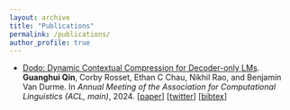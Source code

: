 ```yaml
---
layout: archive
title: "Publications"
permalink: /publications/
author_profile: true
---
```



- [Dodo: Dynamic Contextual Compression for Decoder-only LMs](https://gqin.me/files/24papers/dodo.pdf). **Guanghui Qin**, Corby Rosset, Ethan C Chau, Nikhil Rao, and Benjamin Van Durme. In *Annual Meeting of the Association for Computational Linguistics (ACL, main)*, 2024. <span>[<a href="https://gqin.me/files/24papers/dodo.pdf">paper</a>] [<a href="https://twitter.com/hiaoxui/status/1711858430510502369">twitter</a>] [<a href="javascript:toggleDiv('0bib')">bibtex</a>]</span>
<div id="0bib" style="display: none" class="bib">
    @inproceedings{qin-etal-dodo-2024,<br>
&nbsp;&nbsp;title&nbsp;=&nbsp;"Dodo:&nbsp;Dynamic&nbsp;Contextual&nbsp;Compression&nbsp;for&nbsp;Decoder-only&nbsp;LMs",<br>
&nbsp;&nbsp;author&nbsp;=&nbsp;"Qin,&nbsp;Guanghui&nbsp;&nbsp;and<br>
&nbsp;&nbsp;&nbsp;&nbsp;Rosset,&nbsp;Corby&nbsp;&nbsp;and<br>
&nbsp;&nbsp;&nbsp;&nbsp;Chau,&nbsp;Ethan&nbsp;C&nbsp;&nbsp;and<br>
&nbsp;&nbsp;&nbsp;&nbsp;Rao,&nbsp;Nikhil&nbsp;&nbsp;and<br>
&nbsp;&nbsp;&nbsp;&nbsp;Van&nbsp;Durme,&nbsp;Benjamin",<br>
&nbsp;&nbsp;booktitle&nbsp;=&nbsp;"Proceedings&nbsp;of&nbsp;the&nbsp;2024&nbsp;Conference&nbsp;on&nbsp;Association&nbsp;for&nbsp;Computational&nbsp;Linguistics&nbsp;(ACL)",<br>
&nbsp;&nbsp;year&nbsp;=&nbsp;"2024",<br>
&nbsp;&nbsp;url&nbsp;=&nbsp;"https://gqin.me/files/24papers/dodo.pdf"<br>
}<br>

    </div>
- [Researchy Questions: A Dataset of Multi-Perspective, Decompositional Questions for LLM Web Agents](https://doi.org/10.48550/arXiv.2402.17896). Corby Rosset, Ho-Lam Chung, **Guanghui Qin**, Ehtan C Chau, Zhuo Feng, Ahmed Hassan Awadallah, Jennifer Neville, and Nikhil Rao. In *arXiv: 2402.17896*, 2024. <span>[<a href="https://doi.org/10.48550/arXiv.2402.17896">paper</a>] [<a href="javascript:toggleDiv('1bib')">bibtex</a>]</span>
<div id="1bib" style="display: none" class="bib">
    @misc{rosset2024researchy,<br>
&nbsp;&nbsp;&nbsp;&nbsp;title={Researchy&nbsp;Questions:&nbsp;A&nbsp;Dataset&nbsp;of&nbsp;Multi-Perspective,&nbsp;Decompositional&nbsp;Questions&nbsp;for&nbsp;LLM&nbsp;Web&nbsp;Agents},&nbsp;<br>
&nbsp;&nbsp;&nbsp;&nbsp;author={Corby&nbsp;Rosset&nbsp;and&nbsp;Ho-Lam&nbsp;Chung&nbsp;and&nbsp;Guanghui&nbsp;Qin&nbsp;and&nbsp;Ethan&nbsp;C.&nbsp;Chau&nbsp;and&nbsp;Zhuo&nbsp;Feng&nbsp;and&nbsp;Ahmed&nbsp;Awadallah&nbsp;and&nbsp;Jennifer&nbsp;Neville&nbsp;and&nbsp;Nikhil&nbsp;Rao},<br>
&nbsp;&nbsp;&nbsp;&nbsp;year={2024},<br>
&nbsp;&nbsp;&nbsp;&nbsp;eprint={2402.17896},<br>
&nbsp;&nbsp;&nbsp;&nbsp;archivePrefix={arXiv},<br>
&nbsp;&nbsp;&nbsp;&nbsp;primaryClass={cs.CL}<br>
}<br>

    </div>
- [Ras-mediated homeostatic control of front-back signaling dictates cell polarity](https://doi.org/10.1101/2023.08.30.555648). Yiyan Lin\*, Dhiman Sankar Pal\*, Parijat Banerjee, Tatsat Banerjee, **Guanghui Qin**, Yu Deng, Jane Borleis, Pablo A Iglesias, and Peter Devreotes. In *Nature Cell Biology (to appear)*, 2024. <span>[<a href="https://doi.org/10.1101/2023.08.30.555648">paper</a>] [<a href="javascript:toggleDiv('2bib')">bibtex</a>]</span>
<div id="2bib" style="display: none" class="bib">
    @article&nbsp;{Lin2023.08.30.555648,<br>
&nbsp;&nbsp;author&nbsp;=&nbsp;{Yiyan&nbsp;Lin&nbsp;and&nbsp;Dhiman&nbsp;Sankar&nbsp;Pal&nbsp;and&nbsp;Parijat&nbsp;Banerjee&nbsp;and&nbsp;Tatsat&nbsp;Banerjee&nbsp;and&nbsp;Guanghui&nbsp;Qin&nbsp;and&nbsp;Yu&nbsp;Deng&nbsp;and&nbsp;Jane&nbsp;Borleis&nbsp;and&nbsp;Pablo&nbsp;A.&nbsp;Iglesias&nbsp;and&nbsp;Peter&nbsp;N.&nbsp;Devreotes},<br>
&nbsp;&nbsp;title&nbsp;=&nbsp;{Ras-mediated&nbsp;homeostatic&nbsp;control&nbsp;of&nbsp;front-back&nbsp;signaling&nbsp;dictates&nbsp;cell&nbsp;polarity},<br>
&nbsp;&nbsp;elocation-id&nbsp;=&nbsp;{2023.08.30.555648},<br>
&nbsp;&nbsp;year&nbsp;=&nbsp;{2023},<br>
&nbsp;&nbsp;doi&nbsp;=&nbsp;{10.1101/2023.08.30.555648},<br>
&nbsp;&nbsp;publisher&nbsp;=&nbsp;{Cold&nbsp;Spring&nbsp;Harbor&nbsp;Laboratory},<br>
&nbsp;&nbsp;URL&nbsp;=&nbsp;{https://www.biorxiv.org/content/early/2023/09/01/2023.08.30.555648},<br>
&nbsp;&nbsp;eprint&nbsp;=&nbsp;{https://www.biorxiv.org/content/early/2023/09/01/2023.08.30.555648.full.pdf},<br>
&nbsp;&nbsp;journal&nbsp;=&nbsp;{bioRxiv}<br>
}<br>

    </div>
- [Streaming Sequence Transduction through Dynamic Compression](https://doi.org/10.48550/arXiv.2402.01172). Weiting Tan, Yunmo Chen, Tongfei Chen, **Guanghui Qin**, Haoran Xu, Heidi C Zhang, Benjamin Van Durme, and Philipp Koehn. In *arXiv: 2402.01172*, 2024. <span>[<a href="https://doi.org/10.48550/arXiv.2402.01172">paper</a>] [<a href="javascript:toggleDiv('3bib')">bibtex</a>]</span>
<div id="3bib" style="display: none" class="bib">
    @misc{tan2024streaming,<br>
&nbsp;&nbsp;&nbsp;&nbsp;title={Streaming&nbsp;Sequence&nbsp;Transduction&nbsp;through&nbsp;Dynamic&nbsp;Compression},&nbsp;<br>
&nbsp;&nbsp;&nbsp;&nbsp;author={Weiting&nbsp;Tan&nbsp;and&nbsp;Yunmo&nbsp;Chen&nbsp;and&nbsp;Tongfei&nbsp;Chen&nbsp;and&nbsp;Guanghui&nbsp;Qin&nbsp;and&nbsp;Haoran&nbsp;Xu&nbsp;and&nbsp;Heidi&nbsp;C.&nbsp;Zhang&nbsp;and&nbsp;Benjamin&nbsp;Van&nbsp;Durme&nbsp;and&nbsp;Philipp&nbsp;Koehn},<br>
&nbsp;&nbsp;&nbsp;&nbsp;year={2024},<br>
&nbsp;&nbsp;&nbsp;&nbsp;eprint={2402.01172},<br>
&nbsp;&nbsp;&nbsp;&nbsp;archivePrefix={arXiv},<br>
&nbsp;&nbsp;&nbsp;&nbsp;primaryClass={cs.CL}<br>
}<br>

    </div>
- [Nugget: Neural Agglomerative Embeddings of Text](https://proceedings.mlr.press/v202/qin23a/qin23a.pdf). **Guanghui Qin** and Benjamin Van Durme. In *International Conference on Machine Learning (ICML)*, 2023. <span>[<a href="https://proceedings.mlr.press/v202/qin23a/qin23a.pdf">paper</a>] [<a href="https://github.com/hiaoxui/nugget-data">data</a>] [<a href="/files/23papers/nugget_poster.pdf">poster</a>] [<a href="/files/23papers/nugget_slides.pptx">slides</a>] [<a href="https://twitter.com/hiaoxui/status/1711858430510502369">twitter</a>] [<a href="javascript:toggleDiv('4bib')">bibtex</a>]</span>
<div id="4bib" style="display: none" class="bib">
    @InProceedings{pmlr-v202-qin23a,<br>
&nbsp;&nbsp;title&nbsp;=&nbsp;{Nugget:&nbsp;Neural&nbsp;Agglomerative&nbsp;Embeddings&nbsp;of&nbsp;Text},<br>
&nbsp;&nbsp;author&nbsp;=&nbsp;{Qin,&nbsp;Guanghui&nbsp;and&nbsp;Van&nbsp;Durme,&nbsp;Benjamin},<br>
&nbsp;&nbsp;booktitle&nbsp;=&nbsp;{Proceedings&nbsp;of&nbsp;the&nbsp;40th&nbsp;International&nbsp;Conference&nbsp;on&nbsp;Machine&nbsp;Learning},<br>
&nbsp;&nbsp;pages&nbsp;=&nbsp;{28337--28350},<br>
&nbsp;&nbsp;year&nbsp;=&nbsp;{2023},<br>
&nbsp;&nbsp;editor&nbsp;=&nbsp;{Krause,&nbsp;Andreas&nbsp;and&nbsp;Brunskill,&nbsp;Emma&nbsp;and&nbsp;Cho,&nbsp;Kyunghyun&nbsp;and&nbsp;Engelhardt,&nbsp;Barbara&nbsp;and&nbsp;Sabato,&nbsp;Sivan&nbsp;and&nbsp;Scarlett,&nbsp;Jonathan},<br>
&nbsp;&nbsp;volume&nbsp;=&nbsp;{202},<br>
&nbsp;&nbsp;series&nbsp;=&nbsp;{Proceedings&nbsp;of&nbsp;Machine&nbsp;Learning&nbsp;Research},<br>
&nbsp;&nbsp;publisher&nbsp;=&nbsp;{PMLR},<br>
&nbsp;&nbsp;url&nbsp;=&nbsp;{https://proceedings.mlr.press/v202/qin23a.html},<br>
}<br>

    </div>
- [The NLP Task Effectiveness of Long-Range Transformers](https://aclanthology.org/2023.eacl-main.273.pdf). **Guanghui Qin**, Yukun Feng, and Benjamin Van Durme. In *Annual Conference of the European Chapter of the Association for Computational Linguistics (EACL, oral)*, 2023. <span>[<a href="https://aclanthology.org/2023.eacl-main.273.pdf">paper</a>] [<a href="https://github.com/hiaoxui/long-range-transformers">code</a>] [<a href="/files/23papers/lrt_slides.pptx">slides</a>] [<a href="/files/23papers/lrt_poster.pdf">poster</a>] [<a href="https://aclanthology.org/2023.eacl-main.273.mp4">video</a>] [<a href="javascript:toggleDiv('5bib')">bibtex</a>]</span>
<div id="5bib" style="display: none" class="bib">
    @inproceedings{qin-etal-2023-nlp,<br>
&nbsp;&nbsp;title&nbsp;=&nbsp;"The&nbsp;{NLP}&nbsp;Task&nbsp;Effectiveness&nbsp;of&nbsp;Long-Range&nbsp;Transformers",<br>
&nbsp;&nbsp;author&nbsp;=&nbsp;"Qin,&nbsp;Guanghui&nbsp;&nbsp;and&nbsp;Feng,&nbsp;Yukun&nbsp;&nbsp;and&nbsp;Van&nbsp;Durme,&nbsp;Benjamin",<br>
&nbsp;&nbsp;booktitle&nbsp;=&nbsp;"Proceedings&nbsp;of&nbsp;the&nbsp;17th&nbsp;Conference&nbsp;of&nbsp;the&nbsp;European&nbsp;Chapter&nbsp;of&nbsp;the&nbsp;Association&nbsp;for&nbsp;Computational&nbsp;Linguistics",<br>
&nbsp;&nbsp;year&nbsp;=&nbsp;"2023",<br>
&nbsp;&nbsp;address&nbsp;=&nbsp;"Dubrovnik,&nbsp;Croatia",<br>
&nbsp;&nbsp;publisher&nbsp;=&nbsp;"Association&nbsp;for&nbsp;Computational&nbsp;Linguistics",<br>
&nbsp;&nbsp;url&nbsp;=&nbsp;"https://aclanthology.org/2023.eacl-main.273",<br>
&nbsp;&nbsp;doi&nbsp;=&nbsp;"10.18653/v1/2023.eacl-main.273",<br>
&nbsp;&nbsp;pages&nbsp;=&nbsp;"3774--3790",<br>
}<br>

    </div>
- [Learning How to Ask: Querying LMs with Mixtures of Soft Prompts](https://dx.doi.org/10.18653/v1/2021.naacl-main.410). **Guanghui Qin** and Jason Eisner. In *Annual Conference of the North American Chapter of the Association for Computational Linguistics (NAACL, short)*, 2021. <span style="color:red">**Best Short Paper**</span>.<span>[<a href="https://dx.doi.org/10.18653/v1/2021.naacl-main.410">paper</a>] [<a href="/files/21papers/prompt_poster.pdf">poster</a>] [<a href="/files/21papers/prompt_slides.pptx">slides</a>] [<a href="https://github.com/hiaoxui/soft-prompts">code</a>] [<a href="https://twitter.com/adveisner/status/1402681187018084354?lang=en">twitter</a>] [<a href="javascript:toggleDiv('6bib')">bibtex</a>]</span>
<div id="6bib" style="display: none" class="bib">
    @inproceedings{qin-eisner-2021-learning,<br>
&nbsp;&nbsp;title&nbsp;=&nbsp;"Learning&nbsp;How&nbsp;to&nbsp;Ask:&nbsp;Querying&nbsp;{LM}s&nbsp;with&nbsp;Mixtures&nbsp;of&nbsp;Soft&nbsp;Prompts",<br>
&nbsp;&nbsp;author&nbsp;=&nbsp;"Qin,&nbsp;Guanghui&nbsp;and&nbsp;Eisner,&nbsp;Jason",<br>
&nbsp;&nbsp;booktitle&nbsp;=&nbsp;"Proceedings&nbsp;of&nbsp;the&nbsp;2021&nbsp;Conference&nbsp;of&nbsp;the&nbsp;North&nbsp;American&nbsp;Chapter&nbsp;of&nbsp;the&nbsp;Association&nbsp;for&nbsp;Computational&nbsp;Linguistics:&nbsp;Human&nbsp;Language&nbsp;Technologies",<br>
&nbsp;&nbsp;year&nbsp;=&nbsp;"2021",<br>
&nbsp;&nbsp;address&nbsp;=&nbsp;"Online",<br>
&nbsp;&nbsp;publisher&nbsp;=&nbsp;"Association&nbsp;for&nbsp;Computational&nbsp;Linguistics",<br>
&nbsp;&nbsp;url&nbsp;=&nbsp;"https://dx.doi.org/10.18653/v1/2021.naacl-main.410",<br>
&nbsp;&nbsp;doi&nbsp;=&nbsp;"10.18653/v1/2021.naacl-main.410",<br>
&nbsp;&nbsp;pages&nbsp;=&nbsp;"5203--5212",<br>
}<br>

    </div>
- [LOME: Large Ontology Multilingual Extraction](https://dx.doi.org/10.18653/v1/2021.eacl-demos.19). Patrick Xia\*, **Guanghui Qin**\*, Siddharth Vashishtha, Yunmo Chen, Tongfei Chen, Chandler May, Craig Harman, Kyle Rawlins, Aaron Steven White, and Benjamin Van Durme. In *Annual Conference of the European Chapter of the Association for Computational Linguistics (EACL, demo)*, 2021. <span>[<a href="https://dx.doi.org/10.18653/v1/2021.eacl-demos.19">paper</a>] [<a href="https://nlp.jhu.edu/demos/lome/">demo</a>] [<a href="https://github.com/hiaoxui/span-finder">code</a>] [<a href="https://hub.docker.com/r/hltcoe/lome">docker</a>] [<a href="https://www.youtube.com/watch?v=o4KsGdnV6BE&list=LL&index=13">video</a>] [<a href="javascript:toggleDiv('7bib')">bibtex</a>]</span>
<div id="7bib" style="display: none" class="bib">
    @inproceedings{xia-etal-2021-lome,<br>
&nbsp;&nbsp;title&nbsp;=&nbsp;"{LOME}:&nbsp;Large&nbsp;Ontology&nbsp;Multilingual&nbsp;Extraction",<br>
&nbsp;&nbsp;author&nbsp;=&nbsp;"Xia,&nbsp;Patrick&nbsp;&nbsp;and<br>
&nbsp;&nbsp;&nbsp;&nbsp;Qin,&nbsp;Guanghui&nbsp;&nbsp;and<br>
&nbsp;&nbsp;&nbsp;&nbsp;Vashishtha,&nbsp;Siddharth&nbsp;&nbsp;and<br>
&nbsp;&nbsp;&nbsp;&nbsp;Chen,&nbsp;Yunmo&nbsp;&nbsp;and<br>
&nbsp;&nbsp;&nbsp;&nbsp;Chen,&nbsp;Tongfei&nbsp;&nbsp;and<br>
&nbsp;&nbsp;&nbsp;&nbsp;May,&nbsp;Chandler&nbsp;&nbsp;and<br>
&nbsp;&nbsp;&nbsp;&nbsp;Harman,&nbsp;Craig&nbsp;&nbsp;and<br>
&nbsp;&nbsp;&nbsp;&nbsp;Rawlins,&nbsp;Kyle&nbsp;&nbsp;and<br>
&nbsp;&nbsp;&nbsp;&nbsp;White,&nbsp;Aaron&nbsp;Steven&nbsp;&nbsp;and<br>
&nbsp;&nbsp;&nbsp;&nbsp;Van&nbsp;Durme,&nbsp;Benjamin",<br>
&nbsp;&nbsp;booktitle&nbsp;=&nbsp;"Proceedings&nbsp;of&nbsp;the&nbsp;16th&nbsp;Conference&nbsp;of&nbsp;the&nbsp;European&nbsp;Chapter&nbsp;of&nbsp;the&nbsp;Association&nbsp;for&nbsp;Computational&nbsp;Linguistics:&nbsp;System&nbsp;Demonstrations",<br>
&nbsp;&nbsp;month&nbsp;=&nbsp;apr,<br>
&nbsp;&nbsp;year&nbsp;=&nbsp;"2021",<br>
&nbsp;&nbsp;address&nbsp;=&nbsp;"Online",<br>
&nbsp;&nbsp;publisher&nbsp;=&nbsp;"Association&nbsp;for&nbsp;Computational&nbsp;Linguistics",<br>
&nbsp;&nbsp;url&nbsp;=&nbsp;"https://dx.doi.org/10.18653/v1/2021.eacl-demos.19",<br>
&nbsp;&nbsp;doi&nbsp;=&nbsp;"10.18653/v1/2021.eacl-demos.19",<br>
&nbsp;&nbsp;pages&nbsp;=&nbsp;"149--159",<br>
}<br>

    </div>
- [Iterative Paraphrastic Augmentation with Discriminative Span Alignment](https://doi.org/10.1162/tacl_a_00380). Ryan Culkin, J Edward Hu, Elias Stengel-Eskin, **Guanghui Qin**, and Benjamin Van Durme. In *Transactions of the Association for Computational Linguistics (TACL)*, 2021. <span>[<a href="https://doi.org/10.1162/tacl_a_00380">paper</a>] [<a href="javascript:toggleDiv('8bib')">bibtex</a>]</span>
<div id="8bib" style="display: none" class="bib">
    @article{10.1162/tacl_a_00380,<br>
&nbsp;&nbsp;author&nbsp;=&nbsp;{Culkin,&nbsp;Ryan&nbsp;and&nbsp;Hu,&nbsp;J.&nbsp;Edward&nbsp;and&nbsp;Stengel-Eskin,&nbsp;Elias&nbsp;and&nbsp;Qin,&nbsp;Guanghui&nbsp;and&nbsp;Durme,&nbsp;Benjamin&nbsp;Van},<br>
&nbsp;&nbsp;title&nbsp;=&nbsp;"{Iterative&nbsp;Paraphrastic&nbsp;Augmentation&nbsp;with&nbsp;Discriminative&nbsp;Span&nbsp;Alignment}",<br>
&nbsp;&nbsp;journal&nbsp;=&nbsp;{Transactions&nbsp;of&nbsp;the&nbsp;Association&nbsp;for&nbsp;Computational&nbsp;Linguistics},<br>
&nbsp;&nbsp;volume&nbsp;=&nbsp;{9},<br>
&nbsp;&nbsp;pages&nbsp;=&nbsp;{494-509},<br>
&nbsp;&nbsp;year&nbsp;=&nbsp;{2021},<br>
&nbsp;&nbsp;month&nbsp;=&nbsp;{05},<br>
&nbsp;&nbsp;issn&nbsp;=&nbsp;{2307-387X},<br>
&nbsp;&nbsp;doi&nbsp;=&nbsp;{10.1162/tacl_a_00380},<br>
&nbsp;&nbsp;url&nbsp;=&nbsp;{https://doi.org/10.1162/tacl\_a\_00380},<br>
&nbsp;&nbsp;eprint&nbsp;=&nbsp;{https://direct.mit.edu/tacl/article-pdf/doi/10.1162/tacl\_a\_00380/1924197/tacl\_a\_00380.pdf},<br>
}<br>

    </div>
- [Everything Is All It Takes: A Multipronged Strategy for Zero-Shot Cross-Lingual Information Extraction](https://dx.doi.org/10.18653/v1/2021.emnlp-main.149). Mahsa Yarmohammadi, Shijie Wu, Marc Marone, Haoran Xu, Seth Ebner, **Guanghui Qin**, Yunmo Chen, Jialiang Guo, Craig Harman, Kenon Murray, Aaron Steven White, Mark Dredze, and Benjamin Van Durme. In *Conference on Empirical Methods in Natural Language Processing (EMNLP, oral)*, 2021. <span>[<a href="https://dx.doi.org/10.18653/v1/2021.emnlp-main.149">paper</a>] [<a href="https://aclanthology.org/2021.emnlp-main.149.mp4">video</a>] [<a href="https://github.com/shijie-wu/crosslingual-nlp">code</a>] [<a href="javascript:toggleDiv('9bib')">bibtex</a>]</span>
<div id="9bib" style="display: none" class="bib">
    @inproceedings{yarmohammadi-etal-2021-everything,<br>
&nbsp;&nbsp;title&nbsp;=&nbsp;"Everything&nbsp;Is&nbsp;All&nbsp;It&nbsp;Takes:&nbsp;A&nbsp;Multipronged&nbsp;Strategy&nbsp;for&nbsp;Zero-Shot&nbsp;Cross-Lingual&nbsp;Information&nbsp;Extraction",<br>
&nbsp;&nbsp;author&nbsp;=&nbsp;"Yarmohammadi,&nbsp;Mahsa&nbsp;&nbsp;and<br>
&nbsp;&nbsp;&nbsp;&nbsp;Wu,&nbsp;Shijie&nbsp;&nbsp;and<br>
&nbsp;&nbsp;&nbsp;&nbsp;Marone,&nbsp;Marc&nbsp;&nbsp;and<br>
&nbsp;&nbsp;&nbsp;&nbsp;Xu,&nbsp;Haoran&nbsp;&nbsp;and<br>
&nbsp;&nbsp;&nbsp;&nbsp;Ebner,&nbsp;Seth&nbsp;&nbsp;and<br>
&nbsp;&nbsp;&nbsp;&nbsp;Qin,&nbsp;Guanghui&nbsp;&nbsp;and<br>
&nbsp;&nbsp;&nbsp;&nbsp;Chen,&nbsp;Yunmo&nbsp;&nbsp;and<br>
&nbsp;&nbsp;&nbsp;&nbsp;Guo,&nbsp;Jialiang&nbsp;&nbsp;and<br>
&nbsp;&nbsp;&nbsp;&nbsp;Harman,&nbsp;Craig&nbsp;&nbsp;and<br>
&nbsp;&nbsp;&nbsp;&nbsp;Murray,&nbsp;Kenton&nbsp;&nbsp;and<br>
&nbsp;&nbsp;&nbsp;&nbsp;White,&nbsp;Aaron&nbsp;Steven&nbsp;&nbsp;and<br>
&nbsp;&nbsp;&nbsp;&nbsp;Dredze,&nbsp;Mark&nbsp;&nbsp;and<br>
&nbsp;&nbsp;&nbsp;&nbsp;Van&nbsp;Durme,&nbsp;Benjamin",<br>
&nbsp;&nbsp;booktitle&nbsp;=&nbsp;"Proceedings&nbsp;of&nbsp;the&nbsp;2021&nbsp;Conference&nbsp;on&nbsp;Empirical&nbsp;Methods&nbsp;in&nbsp;Natural&nbsp;Language&nbsp;Processing",<br>
&nbsp;&nbsp;month&nbsp;=&nbsp;nov,<br>
&nbsp;&nbsp;year&nbsp;=&nbsp;"2021",<br>
&nbsp;&nbsp;address&nbsp;=&nbsp;"Online&nbsp;and&nbsp;Punta&nbsp;Cana,&nbsp;Dominican&nbsp;Republic",<br>
&nbsp;&nbsp;publisher&nbsp;=&nbsp;"Association&nbsp;for&nbsp;Computational&nbsp;Linguistics",<br>
&nbsp;&nbsp;url&nbsp;=&nbsp;"https://dx.doi.org/10.18653/v1/2021.emnlp-main.149",<br>
&nbsp;&nbsp;doi&nbsp;=&nbsp;"10.18653/v1/2021.emnlp-main.149",<br>
&nbsp;&nbsp;pages&nbsp;=&nbsp;"1950--1967",<br>
}<br>

    </div>
- [Neural Datalog through Time: Informed Temporal Modeling via Logical Specification](https://proceedings.mlr.press/v119/mei20a/mei20a.pdf). Hongyuan Mei, **Guanghui Qin**, Minjie Xu, and Jason Eisner. In *International Conference on Machine Learning (ICML, oral)*, 2020. <span>[<a href="https://proceedings.mlr.press/v119/mei20a/mei20a.pdf">paper</a>] [<a href="https://www.bloomberg.com/company/stories/icml-2020-bloomberg-ph-d-fellow-combines-datalog-and-neural-networks-to-model-dynamic-databases/">blog</a>] [<a href="/files/20papers/datalog_slides.pptx">slides</a>] [<a href="https://github.com/hongyuanmei/neural-datalog-through-time">code</a>] [<a href="https://www.cs.jhu.edu/~hmei/papers/mei+qin+xu+eisner.icml20.mp4">video</a>] [<a href="https://fortune.com/2020/09/08/disco-bell-bottoms-big-hair-and-cutting-edge-a-i/">press</a>] [<a href="javascript:toggleDiv('10bib')">bibtex</a>]</span>
<div id="10bib" style="display: none" class="bib">
    @InProceedings{pmlr-v119-mei20a,<br>
&nbsp;&nbsp;title&nbsp;=&nbsp;{Neural&nbsp;Datalog&nbsp;Through&nbsp;Time:&nbsp;Informed&nbsp;Temporal&nbsp;Modeling&nbsp;via&nbsp;Logical&nbsp;Specification},<br>
&nbsp;&nbsp;author&nbsp;=&nbsp;{Mei,&nbsp;Hongyuan&nbsp;and&nbsp;Qin,&nbsp;Guanghui&nbsp;and&nbsp;Xu,&nbsp;Minjie&nbsp;and&nbsp;Eisner,&nbsp;Jason},<br>
&nbsp;&nbsp;booktitle&nbsp;=&nbsp;{Proceedings&nbsp;of&nbsp;the&nbsp;37th&nbsp;International&nbsp;Conference&nbsp;on&nbsp;Machine&nbsp;Learning},<br>
&nbsp;&nbsp;pages&nbsp;=&nbsp;{6808--6819},<br>
&nbsp;&nbsp;year&nbsp;=&nbsp;{2020},<br>
&nbsp;&nbsp;editor&nbsp;=&nbsp;{III,&nbsp;Hal&nbsp;Daumé&nbsp;and&nbsp;Singh,&nbsp;Aarti},<br>
&nbsp;&nbsp;volume&nbsp;=&nbsp;{119},<br>
&nbsp;&nbsp;series&nbsp;=&nbsp;{Proceedings&nbsp;of&nbsp;Machine&nbsp;Learning&nbsp;Research},<br>
&nbsp;&nbsp;month&nbsp;=&nbsp;{13--18&nbsp;Jul},<br>
&nbsp;&nbsp;publisher&nbsp;=&nbsp;{PMLR},<br>
&nbsp;&nbsp;pdf&nbsp;=&nbsp;{https://proceedings.mlr.press/v119/mei20a/mei20a.pdf},<br>
&nbsp;&nbsp;url&nbsp;=&nbsp;{https://proceedings.mlr.press/v119/mei20a.html},<br>
}<br>

    </div>
- [CopyNext: Explicit Span Copying and Alignment in Sequence to Sequence Models](https://dx.doi.org/10.18653/v1/2020.spnlp-1.2). Abhinav Singh, Patrick Xia, **Guanghui Qin**, Mahsa Yarmohammadi, and Benjamin Van Durme. In *Fourth Workshop on Structured Prediction for NLP*, 2020. <span>[<a href="https://dx.doi.org/10.18653/v1/2020.spnlp-1.2">paper</a>] [<a href="https://slideslive.com/38940142/copynext-explicit-span-copying-and-alignment-in-sequence-to-sequence-model">video</a>] [<a href="https://github.com/abhinonymous/copynext">code</a>] [<a href="javascript:toggleDiv('11bib')">bibtex</a>]</span>
<div id="11bib" style="display: none" class="bib">
    @inproceedings{singh-etal-2020-copynext,<br>
&nbsp;&nbsp;title&nbsp;=&nbsp;"{C}opy{N}ext:&nbsp;Explicit&nbsp;Span&nbsp;Copying&nbsp;and&nbsp;Alignment&nbsp;in&nbsp;Sequence&nbsp;to&nbsp;Sequence&nbsp;Models",<br>
&nbsp;&nbsp;author&nbsp;=&nbsp;"Singh,&nbsp;Abhinav&nbsp;&nbsp;and<br>
&nbsp;&nbsp;&nbsp;&nbsp;Xia,&nbsp;Patrick&nbsp;&nbsp;and<br>
&nbsp;&nbsp;&nbsp;&nbsp;Qin,&nbsp;Guanghui&nbsp;&nbsp;and<br>
&nbsp;&nbsp;&nbsp;&nbsp;Yarmohammadi,&nbsp;Mahsa&nbsp;&nbsp;and<br>
&nbsp;&nbsp;&nbsp;&nbsp;Van&nbsp;Durme,&nbsp;Benjamin",<br>
&nbsp;&nbsp;booktitle&nbsp;=&nbsp;"Proceedings&nbsp;of&nbsp;the&nbsp;Fourth&nbsp;Workshop&nbsp;on&nbsp;Structured&nbsp;Prediction&nbsp;for&nbsp;NLP",<br>
&nbsp;&nbsp;month&nbsp;=&nbsp;nov,<br>
&nbsp;&nbsp;year&nbsp;=&nbsp;"2020",<br>
&nbsp;&nbsp;address&nbsp;=&nbsp;"Online",<br>
&nbsp;&nbsp;publisher&nbsp;=&nbsp;"Association&nbsp;for&nbsp;Computational&nbsp;Linguistics",<br>
&nbsp;&nbsp;url&nbsp;=&nbsp;"https://dx.doi.org/10.18653/v1/2020.spnlp-1.2",<br>
&nbsp;&nbsp;doi&nbsp;=&nbsp;"10.18653/v1/2020.spnlp-1.2",<br>
&nbsp;&nbsp;pages&nbsp;=&nbsp;"11--16",<br>
}<br>

    </div>
- [Imputing Missing Events in Continuous-Time Event Streams](https://proceedings.mlr.press/v97/mei19a/mei19a.pdf). Hongyuan Mei, **Guanghui Qin**, and Jason Eisner. In *International Conference on Machine Learning (ICML, oral)*, 2019. <span>[<a href="https://proceedings.mlr.press/v97/mei19a/mei19a.pdf">paper</a>] [<a href="https://github.com/hongyuanmei/neural-hawkes-particle-smoothing">code</a>] [<a href="/files/19papers/smoothing_poster.pdf">poster</a>] [<a href="/files/19papers/smoothing_slides.pdf">slides</a>] [<a href="javascript:toggleDiv('12bib')">bibtex</a>]</span>
<div id="12bib" style="display: none" class="bib">
    @InProceedings{pmlr-v97-mei19a,<br>
&nbsp;&nbsp;title&nbsp;=&nbsp;{Imputing&nbsp;Missing&nbsp;Events&nbsp;in&nbsp;Continuous-Time&nbsp;Event&nbsp;Streams},<br>
&nbsp;&nbsp;author&nbsp;=&nbsp;{Mei,&nbsp;Hongyuan&nbsp;and&nbsp;Qin,&nbsp;Guanghui&nbsp;and&nbsp;Eisner,&nbsp;Jason},<br>
&nbsp;&nbsp;booktitle&nbsp;=&nbsp;{Proceedings&nbsp;of&nbsp;the&nbsp;36th&nbsp;International&nbsp;Conference&nbsp;on&nbsp;Machine&nbsp;Learning},<br>
&nbsp;&nbsp;pages&nbsp;=&nbsp;{4475--4485},<br>
&nbsp;&nbsp;year&nbsp;=&nbsp;{2019},<br>
&nbsp;&nbsp;editor&nbsp;=&nbsp;{Chaudhuri,&nbsp;Kamalika&nbsp;and&nbsp;Salakhutdinov,&nbsp;Ruslan},<br>
&nbsp;&nbsp;volume&nbsp;=&nbsp;{97},<br>
&nbsp;&nbsp;series&nbsp;=&nbsp;{Proceedings&nbsp;of&nbsp;Machine&nbsp;Learning&nbsp;Research},<br>
&nbsp;&nbsp;publisher&nbsp;=&nbsp;{PMLR},<br>
&nbsp;&nbsp;url&nbsp;=&nbsp;{https://proceedings.mlr.press/v97/mei19a.html},<br>
}<br>

    </div>
- [Learning Latent Semantic Annotations for Grounding Natural Language to Structured Data](https://dx.doi.org/10.18653/v1/D18-1411). **Guanghui Qin**, Jin-Ge Yao, Xuening Wang, Jinpeng Wang, and Chin-Yew Lin. In *Conference on Empirical Methods in Natural Language Processing (EMNLP, oral)*, 2018. <span>[<a href="https://dx.doi.org/10.18653/v1/D18-1411">paper</a>] [<a href="https://github.com/hiaoxui/D2T-Grounding">code</a>] [<a href="/files/18papers/d2t_slides.pptx">slides</a>] [<a href="https://vimeo.com/306117499">video</a>] [<a href="javascript:toggleDiv('13bib')">bibtex</a>]</span>
<div id="13bib" style="display: none" class="bib">
    @inproceedings{qin-etal-2018-learning,<br>
&nbsp;&nbsp;title&nbsp;=&nbsp;"Learning&nbsp;Latent&nbsp;Semantic&nbsp;Annotations&nbsp;for&nbsp;Grounding&nbsp;Natural&nbsp;Language&nbsp;to&nbsp;Structured&nbsp;Data",<br>
&nbsp;&nbsp;author&nbsp;=&nbsp;"Qin,&nbsp;Guanghui&nbsp;&nbsp;and<br>
&nbsp;&nbsp;&nbsp;&nbsp;Yao,&nbsp;Jin-Ge&nbsp;&nbsp;and<br>
&nbsp;&nbsp;&nbsp;&nbsp;Wang,&nbsp;Xuening&nbsp;&nbsp;and<br>
&nbsp;&nbsp;&nbsp;&nbsp;Wang,&nbsp;Jinpeng&nbsp;&nbsp;and<br>
&nbsp;&nbsp;&nbsp;&nbsp;Lin,&nbsp;Chin-Yew",<br>
&nbsp;&nbsp;booktitle&nbsp;=&nbsp;"Proceedings&nbsp;of&nbsp;the&nbsp;2018&nbsp;Conference&nbsp;on&nbsp;Empirical&nbsp;Methods&nbsp;in&nbsp;Natural&nbsp;Language&nbsp;Processing",<br>
&nbsp;&nbsp;month&nbsp;=&nbsp;oct&nbsp;#&nbsp;"-"&nbsp;#&nbsp;nov,<br>
&nbsp;&nbsp;year&nbsp;=&nbsp;"2018",<br>
&nbsp;&nbsp;address&nbsp;=&nbsp;"Brussels,&nbsp;Belgium",<br>
&nbsp;&nbsp;publisher&nbsp;=&nbsp;"Association&nbsp;for&nbsp;Computational&nbsp;Linguistics",<br>
&nbsp;&nbsp;url&nbsp;=&nbsp;"https://dx.doi.org/10.18653/v1/D18-1411",<br>
&nbsp;&nbsp;doi&nbsp;=&nbsp;"10.18653/v1/D18-1411",<br>
&nbsp;&nbsp;pages&nbsp;=&nbsp;"3761--3771",<br>
}<br>

    </div>
- [Data2Text Studio: Automated Text Generation from Structured Data](https://dx.doi.org/10.18653/v1/D18-2003). Longxu Dou, **Guanghui Qin**, Jinpeng Wang, Jin-Ge Yao, and Chin-Yew Lin. In *Conference on Empirical Methods in Natural Language Processing (EMNLP, demo)*, 2018. <span>[<a href="https://dx.doi.org/10.18653/v1/D18-2003">paper</a>] [<a href="javascript:toggleDiv('14bib')">bibtex</a>]</span>
<div id="14bib" style="display: none" class="bib">
    @inproceedings{dou-etal-2018-data2text,<br>
&nbsp;&nbsp;title&nbsp;=&nbsp;"{D}ata2{T}ext&nbsp;Studio:&nbsp;Automated&nbsp;Text&nbsp;Generation&nbsp;from&nbsp;Structured&nbsp;Data",<br>
&nbsp;&nbsp;author&nbsp;=&nbsp;"Dou,&nbsp;Longxu&nbsp;&nbsp;and<br>
&nbsp;&nbsp;&nbsp;&nbsp;Qin,&nbsp;Guanghui&nbsp;&nbsp;and<br>
&nbsp;&nbsp;&nbsp;&nbsp;Wang,&nbsp;Jinpeng&nbsp;&nbsp;and<br>
&nbsp;&nbsp;&nbsp;&nbsp;Yao,&nbsp;Jin-Ge&nbsp;&nbsp;and<br>
&nbsp;&nbsp;&nbsp;&nbsp;Lin,&nbsp;Chin-Yew",<br>
&nbsp;&nbsp;booktitle&nbsp;=&nbsp;"Proceedings&nbsp;of&nbsp;the&nbsp;2018&nbsp;Conference&nbsp;on&nbsp;Empirical&nbsp;Methods&nbsp;in&nbsp;Natural&nbsp;Language&nbsp;Processing:&nbsp;System&nbsp;Demonstrations",<br>
&nbsp;&nbsp;month&nbsp;=&nbsp;nov,<br>
&nbsp;&nbsp;year&nbsp;=&nbsp;"2018",<br>
&nbsp;&nbsp;address&nbsp;=&nbsp;"Brussels,&nbsp;Belgium",<br>
&nbsp;&nbsp;publisher&nbsp;=&nbsp;"Association&nbsp;for&nbsp;Computational&nbsp;Linguistics",<br>
&nbsp;&nbsp;url&nbsp;=&nbsp;"https://dx.doi.org/10.18653/v1/D18-2003",<br>
&nbsp;&nbsp;doi&nbsp;=&nbsp;"10.18653/v1/D18-2003",<br>
&nbsp;&nbsp;pages&nbsp;=&nbsp;"13--18",<br>
}<br>

    </div>